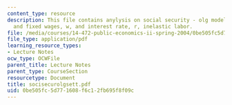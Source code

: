 ```yaml
---
content_type: resource
description: This file contains anylysis on social security - olg models with certainity
  and fixed wages, w, and interest rate, r, inelastic labor.
file: /media/courses/14-472-public-economics-ii-spring-2004/0be505fc5d771608f6c12fb695f8f09c_socisecurolgsett.pdf
file_type: application/pdf
learning_resource_types:
- Lecture Notes
ocw_type: OCWFile
parent_title: Lecture Notes
parent_type: CourseSection
resourcetype: Document
title: socisecurolgsett.pdf
uid: 0be505fc-5d77-1608-f6c1-2fb695f8f09c
---
```

